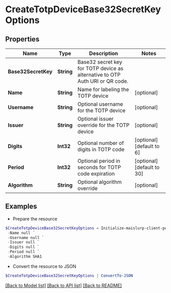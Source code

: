 # CreateTotpDeviceBase32SecretKeyOptions
## Properties

Name | Type | Description | Notes
------------ | ------------- | ------------- | -------------
**Base32SecretKey** | **String** | Base32 secret key for TOTP device as alternative to OTP Auth URI or QR code. | 
**Name** | **String** | Name for labeling the TOTP device | [optional] 
**Username** | **String** | Optional username for the TOTP device | [optional] 
**Issuer** | **String** | Optional issuer override for the TOTP device | [optional] 
**Digits** | **Int32** | Optional number of digits in TOTP code | [optional] [default to 6]
**Period** | **Int32** | Optional period in seconds for TOTP code expiration | [optional] [default to 30]
**Algorithm** | **String** | Optional algorithm override | [optional] 

## Examples

- Prepare the resource
```powershell
$CreateTotpDeviceBase32SecretKeyOptions = Initialize-maislurp-client-powershellCreateTotpDeviceBase32SecretKeyOptions  -Base32SecretKey EVJWGYZUIVGECOSWGBKGSRTBPE3FQVDQ `
 -Name null `
 -Username null `
 -Issuer null `
 -Digits null `
 -Period null `
 -Algorithm SHA1
```

- Convert the resource to JSON
```powershell
$CreateTotpDeviceBase32SecretKeyOptions | ConvertTo-JSON
```

[[Back to Model list]](../README#documentation-for-models) [[Back to API list]](../README#documentation-for-api-endpoints) [[Back to README]](../README)

